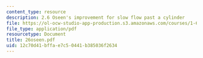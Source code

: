```yaml
---
content_type: resource
description: 2.6 Oseen's improvement for slow flow past a cylinder
file: https://ol-ocw-studio-app-production.s3.amazonaws.com/courses/1-63-advanced-fluid-dynamics-of-the-environment-fall-2002/12c70d41bffae7c50441b385036f2634_26oseen.pdf
file_type: application/pdf
resourcetype: Document
title: 26oseen.pdf
uid: 12c70d41-bffa-e7c5-0441-b385036f2634
---
```

